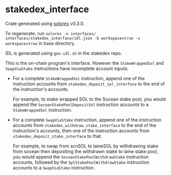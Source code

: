# stakedex_interface

Crate generated using [solores](https://github.com/igneous-labs/solores) v0.3.0.

To regenerate, run `solores -o interfaces/ interfaces/stakedex_interface/idl.json -b workspace=true -s workspace=true` in base directory.

IDL is generated using `gen-idl.sh` in the stakedex repo.

This is the on-chain program's interface. However the `StakeWrappedSol` and `SwapViaStake` instructions have incomplete account inputs:

- For a complete `StakeWrappedSol` instruction, append one of the instruction accounts from `stakedex_deposit_sol_interface` to the end of the instruction's accounts.

    For example, to stake wrapped SOL to the Socean stake pool, you would append the `SoceanStakePoolDepositSol` instruction accounts to a `StakeWrappedSol` instruction.

- For a complete `SwapViaStake` instruction, append one of the instruction accounts from `stakedex_withdraw_stake_interface` to the end of the instruction's accounts, then one of the instruction accounts from `stakedex_deposit_stake_interface` to that.

    For example, to swap from scnSOL to laineSOL by withdrawing stake from socean then depositing the withdrawn stake to laine stake pool, you would append the `SoceanStakePoolWithdrawStake` instruction accounts, followed by the `SplStakePoolWithdrawStake` instruction accounts to a `SwapViaStake` instruction.